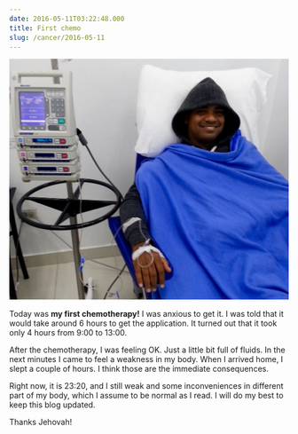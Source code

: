 ```yaml
---
date: 2016-05-11T03:22:48.000
title: First chemo
slug: /cancer/2016-05-11
---
```


![At my first chemo](/images/cancer/o6zte0vRxv1vsn3evo1.jpg)

Today was **my first chemotherapy!** I was anxious to get it. I was told that it would take around 6 hours to get the application. It turned out that it took only 4 hours from 9:00 to 13:00.

After the chemotherapy, I was feeling OK. Just a little bit full of fluids. In the next minutes I came to feel a weakness in my body. When I arrived home, I slept a couple of hours. I think those are the immediate consequences.

Right now, it is 23:20, and I still weak and some inconveniences in different part of my body, which I assume to be normal as I read. I will do my best to keep this blog updated.

Thanks Jehovah!
